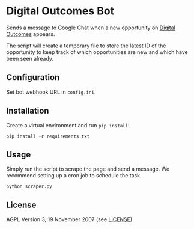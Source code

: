 Digital Outcomes Bot
====================

Sends a message to Google Chat when a new opportunity on [Digital Outcomes](https://www.digitalmarketplace.service.gov.uk/digital-outcomes-and-specialists/opportunities) appears.

The script will create a temporary file to store the latest ID of the opportunity to keep track of which opportunities are new and which have been seen already.

## Configuration
Set bot webhook URL in `config.ini`.

## Installation
Create a virtual environment and run `pip install`:

    pip install -r requirements.txt

## Usage
Simply run the script to scrape the page and send a message. We recommend setting up a cron job to schedule the task.

    python scraper.py

## License
AGPL Version 3, 19 November 2007 (see [LICENSE](LICENSE))
